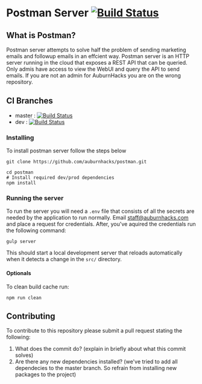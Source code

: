 # Postman Server [![Build Status](https://travis-ci.org/auburnhacks/postman.svg?branch=master)](https://travis-ci.org/auburnhacks/postman) 

## What is Postman?
Postman server attempts to solve half the problem of sending marketing emails and followup emails in an effcient way. Postman server is an HTTP server running in the cloud that exposes a REST API that can be queried. Only admis have access to view the WebUI and query the API to send emails. If you are not an admin for AuburnHacks you are on the wrong repository.

## CI Branches
* master : [![Build Status](https://travis-ci.org/auburnhacks/postman.svg?branch=master)](https://travis-ci.org/auburnhacks/postman) 
* dev    : [![Build Status](https://travis-ci.org/auburnhacks/postman.svg?branch=dev)](https://travis-ci.org/auburnhacks/postman)

### Installing
To install postman server follow the steps below
```
git clone https://github.com/auburnhacks/postman.git

cd postman
# Install required dev/prod dependencies
npm install 
```

### Running the server
To run the server you will need a `.env` file that consists of all the secrets are needed by the application to run normally. Email staff@auburnhacks.com and place a request for credentials. After, you've aquired the credentials run the following command:
```
gulp server
```
This should start a local development server that reloads automatically when it detects a change in the `src/` directory.

#### Optionals
To clean build cache run:
```
npm run clean
```


## Contributing
To contribute to this repository please submit a pull request stating the following:
1. What does the commit do? (explain in briefly about what this commit solves)
2. Are there any new dependencies installed? (we've tried to add all dependecies to the master branch. So refrain from installing new packages to the project)
